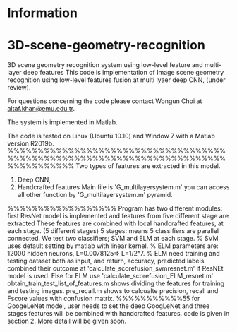 
Information
===================================================================================


# 3D-scene-geometry-recognition
3D scene geometry recognition system using low-level feature and multi-layer deep features
This code is implementation of Image scene geometry recognition using low-level features fusion at multi lyaer deep CNN, (under review).

For questions concerning the code please contact Wongun Choi at <altaf.khan@emu.edu.tr>.

The system is implemented in Matlab. 

The code is tested on Linux (Ubuntu 10.10) and Window 7 with a Matlab version R2019b. 
%%%%%%%%%%%%%%%%%%%%%%%%%%%%%%%%%%%%%%%%%%%%%%%%%%%%%%%%%%%%%%%%%%%%%%%%%%%%%%%%%%%
Two types of features are extracted in this model. 
1) Deep CNN, 
2) Handcrafted features
Main file is 'G_multilayersystem.m'
 you can access all other function by 'G_multilayersystem.m' pyramid. 
  

%%%%%%%%%%%%%%%%%%
Program has two different modules: first ResNet model is implemented and features from five different stage are extracted
These features are combined with local handcrafted features, at each stage. (5 different stages)
5 stages: means 5 classifiers are parallel connected.  We test two classifiers; SVM and ELM at each stage.
% SVM uses default setting by matlab with linear kernel. 
% ELM parameters are: 12000 hidden neurons, L=0.0078125=> L=1/2^7.
% ELM need training and testing dataset both as input, and return, accuracy, predicted labels.
combined their outcome at 'calculate_scorefusion_svmresnet.m' if ResNEt model is used. 
Else for ELM use 'calculate_scorefusion_ELM_resnet.m'
obtain_train_test_list_of_features.m shows dividing the features for training and testing images. 
pre_recall.m shows to calcualte precision, recall and Fscore values with confusion matrix. 
%%%%%%%%%%%55
for GoogeLeNet model, user needs to set the deep GoogLeNet and three stages features will be combined with handcrafted features. code is given in section 2. More detail will be given soon. 

